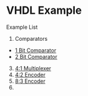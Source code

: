 # VHDL Example

Example List
1. Comparators
  * [1 Bit Comparator](https://github.com/Tanmaymundra/vhdl/blob/master/1bit_comp)
  * [2 Bit Comparator](https://github.com/Tanmaymundra/vhdl/blob/master/2bit_comp)
3. [4:1 Multiplexer](https://github.com/Tanmaymundra/vhdl/blob/master/4:1%20MUX)
4. [4:2 Encoder](https://github.com/Tanmaymundra/vhdl/blob/master/4:2%20Encoder)
5. [8:3 Encoder](https://github.com/Tanmaymundra/vhdl/blob/master/8:3%20Encoder)
6. 

